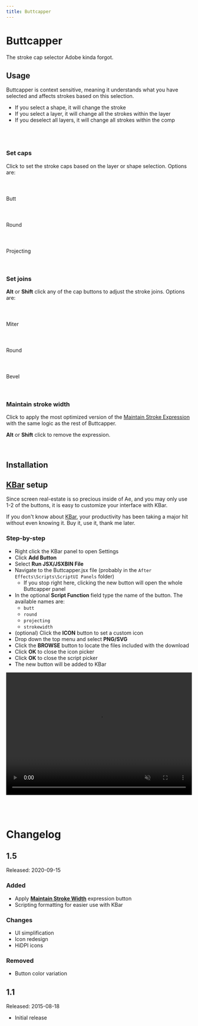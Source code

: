 ```yaml
---
title: Buttcapper
---
```


# Buttcapper

The stroke cap selector Adobe kinda forgot.


<FreebieSubscribe />


## Usage
Buttcapper is context sensitive, meaning it understands what you have selected and affects strokes based on this selection.

- If you select a shape, it will change the stroke
- If you select a layer, it will change all the strokes within the layer
- If you deselect all layers, it will change all strokes within the comp





<br />
<br />

### Set caps

<Screenshot 
    url="/freebies/Buttcapper-Caps.gif" 
    alt="Buttcapper set caps" 
    width="350px"
    right />

Click to set the stroke caps based on the layer or shape selection. Options are:


<Screenshot 
    url="/freebies/icon/buttcapper-butt.svg" 
    alt="Butt capp" 
    toolbar />

<div style="padding-top: 40px">Butt</div>


<Screenshot 
    url="/freebies/icon/buttcapper-round.svg" 
    alt="Round cap" 
    toolbar />

<div style="padding-top: 40px">Round</div>

<Screenshot 
    url="/freebies/icon/buttcapper-projecting.svg" 
    alt="Projecting cap" 
    toolbar />

<div style="padding-top: 40px">Projecting</div>


<br />
<br />


### Set joins

<Screenshot 
    url="/freebies/Buttcapper-Joins.gif" 
    alt="Buttcapper set joins" 
    width="350px"
    right />


**Alt** or **Shift** click any of the cap buttons to adjust the stroke joins. Options are:
<Screenshot 
    url="/freebies/icon/buttcapper-butt.svg" 
    alt="Butt capp" 
    toolbar />
    
<div style="padding-top: 40px">Miter</div>

<Screenshot 
    url="/freebies/icon/buttcapper-round.svg" 
    alt="Round cap" 
    toolbar />

<div style="padding-top: 40px">Round</div>

<Screenshot 
    url="/freebies/icon/buttcapper-projecting.svg" 
    alt="Projecting cap" 
    toolbar />

<div style="padding-top: 40px">Bevel</div>

<br />
<br />


### Maintain stroke width

<Screenshot 
    url="/freebies/Buttcapper-StrokeWidth.gif" 
    alt="Buttcapper maintain stroke width" 
    width="350px"
    right />


<Screenshot 
    url="/freebies/icon/buttcapper-strokewidth.svg" 
    alt="Maintain stroke width" 
    toolbar
    style="margin-top: 0" />
Click to apply the most optimized version of the [Maintain Stroke Expression](https://battleaxe.tumblr.com/post/101945073972/maintain-stroke-weight-expression) with the same logic as the rest of Buttcapper.

**Alt** or **Shift** click to remove the expression.


<br />

<eula
    name="Buttcapper" freebie />

## Installation


<Install 
    scriptUI 
    name="Buttcapper"
    :hosts="['After Effects']"
/>

## [KBar](https://aescripts.com/kbar/) setup
Since screen real-estate is so precious inside of Ae, and you may only use 1-2 of the buttons, it is easy to customize your interface with KBar.

If you don't know about [KBar](https://aescripts.com/kbar/), your productivity has been taking a major hit without even knowing it. Buy it, use it, thank me later.

<Screenshot 
    url="/freebies/Buttcapper-KBar.png" 
    alt="Buttcapper KBar" 
    width="450px"
    center />

### Step-by-step
- Right click the KBar panel to open Settings
- Click **Add Button**
- Select **Run JSX/JSXBIN File**
- Navigate to the Buttcapper.jsx file (probably in the `After Effects\Scripts\ScriptUI Panels` folder)
  - If you stop right here, clicking the new button will open the whole Buttcapper panel 
- In the optional **Script Function** field type the name of the button. The available names are:
  - `butt`
  - `round`
  - `projecting`
  - `strokewidth`
- (optional) Click the **ICON** button to set a custom icon
- Drop down the top menu and select **PNG/SVG**
- Click the **BROWSE** button to locate the files included with the download
- Click **OK** to close the icon picker
- Click **OK** to close the script picker
- The new button will be added to KBar 

<div style="position: relative; padding-bottom: 66%; height: 0; overflow: hidden; width: 100%; height: auto; margin-bottom: 16px;">
<video width="800" height="532" style="position: absolute; top: 0; left: 0; width: 100%; height: 100%;" autoplay loop muted controls>
  <source src="/freebies/Buttcapper-KBarSetup.mp4" type="video/mp4">
</video>
</div>

<br />
<br />

# Changelog

<div class="changelog">

## 1.5 
Released: 2020-09-15

### Added
- Apply **[Maintain Stroke Width](https://battleaxe.tumblr.com/post/101945073972/maintain-stroke-weight-expression)** expression button
- Scripting formatting for easier use with KBar
  
### Changes
- UI simplification
- Icon redesign
- HiDPI icons

### Removed
- Button color variation

## 1.1
Released: 2015-08-18
- Initial release

</div>